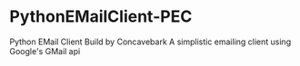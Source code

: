 # PythonEMailClient-PEC
Python EMail Client
Build by Concavebark
A simplistic emailing client using Google's GMail api
